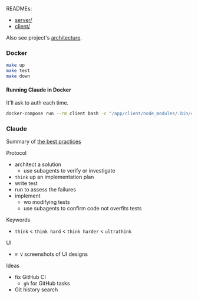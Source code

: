 READMEs:
- [server/](/server/README.md)
- [client/](/client/README.md)

Also see project's [architecture](/docs/architecture.md).

### Docker

```bash
make up
make test
make down
```

#### Running Claude in Docker

It'll ask to auth each time.
```bash
docker-compose run --rm client bash -c "/app/client/node_modules/.bin/claude --dangerously-skip-permissions"
```

### Claude

Summary of [the best practices](https://www.anthropic.com/engineering/claude-code-best-practices)

Protocol
- architect a solution
  - use subagents to verify or investigate
- `think` up an implementation plan
- write test
- run to assess the failures
- implement
  - wo modifying tests
  - use subagents to confirm code not overfits tests

Keywords
- `think` < `think hard` < `think harder` < `ultrathink`

UI
- `⌘ V` screenshots of UI designs

Ideas
- fix GitHub CI
  - `gh` for GitHub tasks
- Git history search
